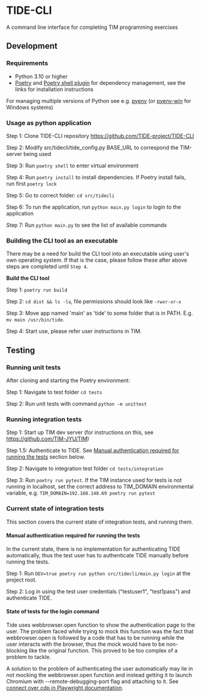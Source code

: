 # TIDE-CLI

A command line interface for completing TIM programming exercises

## Development

### Requirements

- Python 3.10 or higher
- [Poetry](https://python-poetry.org/docs/#installation) and [Poetry shell plugin](https://github.com/python-poetry/poetry-plugin-shell) for dependency management, see the links for installation instructions

For managing multiple versions of Python see e.g. [pyenv](https://github.com/pyenv/pyenv) (or [pyenv-win](https://github.com/pyenv-win/pyenv-win) for Windows systems)

### Usage as python application

Step 1: Clone TIDE-CLI repository https://github.com/TIDE-project/TIDE-CLI

Step 2: Modify src/tidecli/tide_config.py BASE_URL to correspond the TIM-server being used

Step 3: Run `poetry shell` to enter virtual environment

Step 4: Run `poetry install` to install dependencies. If Poetry install fails, run first `poetry lock`

Step 5: Go to correct folder: `cd src/tidecli`

Step 6: To run the application, run `python main.py login` to login to the application

Step 7: Run `python main.py` to see the list of available commands

### Building the CLI tool as an executable

There may be a need for build the CLI tool into an executable using user's own operating system. If that is the case, please follow these after above steps are completed until `Step 4`.

**Build the CLI tool**

Step 1: `poetry run build`

Step 2: `cd dist && ls -la`, file permissions should look like `-rwxr-xr-x`

Step 3: Move app named 'main' as 'tide' to some folder that is in PATH. E.g. `mv main /usr/bin/tide`.

Step 4: Start use, please refer user instructions in TIM.

## Testing

### Running unit tests

After cloning and starting the Poetry environment:

Step 1: Navigate to test folder `cd tests`

Step 2: Run unit tests with command `python -m unittest`

### Running integration tests

Step 1: Start up TIM dev server (for instructions on this, see https://github.com/TIM-JYU/TIM)

Step 1.5: Authenticate to TIDE. See [Manual authentication required for running the tests](#manual-authentication-required-for-running-the-tests) section below.

Step 2: Navigate to integration test folder `cd tests/integration`

Step 3: Run `poetry run pytest`. If the TIM instance used for tests is not running in localhost, set the correct address to TIM_DOMAIN environmental variable, e.g. `TIM_DOMAIN=192.168.148.69 poetry run pytest`

### Current state of integration tests

This section covers the current state of integration tests, and running them.

#### Manual authentication required for running the tests

In the current state, there is no implementation for authenticating TIDE automatically, thus the test user has to authenticate TIDE manually before running the tests.

Step 1: Run `DEV=true poetry run python src/tidecli/main.py login` at the project root.

Step 2: Log in using the test user credentials ("testuser1", "test1pass") and authenticate TIDE.

#### State of tests for the login command

Tide uses webbrowser.open function to show the authentication page to the user.
The problem faced while trying to mock this function was the fact that
webbrowser.open is followed by a code that has to be running while the user
interacts with the browser, thus the mock would have to be non-blocking like
the original function. This proved to be too complex of a problem to tackle.

A solution to the problem of authenticating the user automatically may lie in not mocking the webbrowser.open function and instead getting it to launch Chromium with --remote-debugging-port flag and attaching to it. See [connect over cdp in Playwright documentation](https://playwright.dev/python/docs/api/class-browsertype#browser-type-connect-over-cdp).

